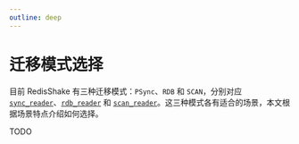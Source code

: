 ```yaml
---
outline: deep
---
```


# 迁移模式选择

目前 RedisShake 有三种迁移模式：`PSync`、`RDB` 和
`SCAN`，分别对应 [`sync_reader`](../reader/sync_reader.md)、[`rdb_reader`](../reader/rdb_reader.md)
和 [`scan_reader`](../reader/scan_reader.md)。这三种模式各有适合的场景，本文根据场景特点介绍如何选择。

TODO
